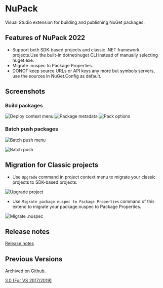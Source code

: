 # NuPack
Visual Studio extension for building and publishing NuGet packages.

## Features of NuPack 2022
* Support both SDK-based projects and classic .NET framework projects.Use the built-in dotnet/nuget CLI instead of manually selecting nuget.exe.
* Migrate .nuspec to Package Properties.
* DONOT keep source URLs or API keys any more but symbols servers, use the sources in NuGet.Config as default.

## Screenshots
### Build packages
![Deploy context menu](https://raw.githubusercontent.com/cnsharp/nupack/master/screenshots/17.x/deploy_context_menu.png)
![Package metadata](https://raw.githubusercontent.com/cnsharp/nupack/master/screenshots/17.x/nuget_manifest.png)
![Pack options](https://raw.githubusercontent.com/cnsharp/nupack/master/screenshots/17.x/pack_push.png)

### Batch push packages
![Batch push menu](https://raw.githubusercontent.com/cnsharp/nupack/master/screenshots/17.x/batch_push_menu.png)

![Batch push](https://raw.githubusercontent.com/cnsharp/nupack/master/screenshots/17.x/batch_push_packages.png)

## Migration for Classic projects
* Use `Upgrade` command in project context menu to migrate your classic projects to SDK-based projects.

![Upgrade project](https://raw.githubusercontent.com/cnsharp/nupack/master/screenshots/17.x/upgrade_classic_projects.png)

* Use `Migrate package.nuspec to Package Properties` command of this extend to migrate your package.nuspec to Package Properties.

![Migrate .nuspec](https://raw.githubusercontent.com/cnsharp/nupack/master/screenshots/17.x/migrate_nuspec.png)

## Release notes

[Release notes](https://raw.githubusercontent.com/cnsharp/nupack/master/release_notes.txt)

## Previous Versions

Archived on Github.

[3.0 (For VS 2017/2019)](https://github.com/cnsharp/NuPack/releases/tag/2017)
